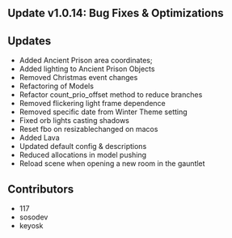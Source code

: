 ## Update v1.0.14: Bug Fixes & Optimizations

## Updates
* Added Ancient Prison area coordinates;
* Added lighting to Ancient Prison Objects
* Removed Christmas event changes
* Refactoring of Models
* Refactor count_prio_offset method to reduce branches
* Removed flickering light frame dependence
* Removed specific date from Winter Theme setting
* Fixed orb lights casting shadows
* Reset fbo on resizablechanged on macos
* Added Lava
* Updated default config & descriptions
* Reduced allocations in model pushing
* Reload scene when opening a new room in the gauntlet
## Contributors
* 117
* sosodev
* keyosk

